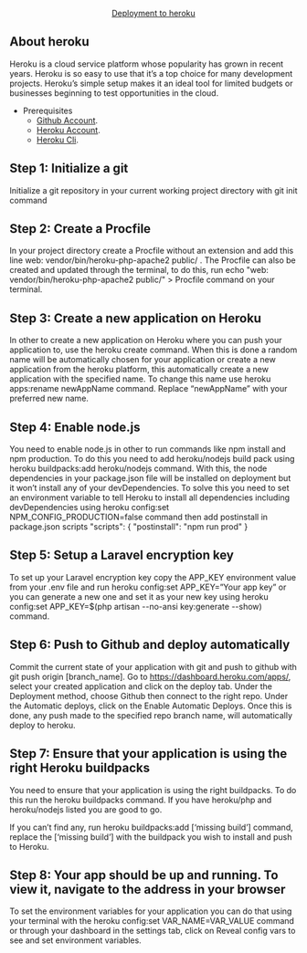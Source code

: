 <p align="center"><a href="https://heroku.com" target="_blank">Deployment to heroku</a></p>

## About heroku

Heroku is a cloud service platform whose popularity has grown in recent years. Heroku is so easy to use that it’s a top choice for many development projects.
Heroku’s simple setup makes it an ideal tool for limited budgets or businesses beginning to test opportunities in the cloud.

- Prerequisites
    - [Github Account](https://github.com/).
    - [Heroku Account](https://heroku.com/).
    - [Heroku Cli](https://devcenter.heroku.com/articles/heroku-cli).

## Step 1: Initialize a git
Initialize a git repository in your current working project directory with git init command

## Step 2: Create a Procfile
In your project directory create a Procfile without an extension and add this line web: vendor/bin/heroku-php-apache2 public/ . The Procfile can also be created and updated through the terminal, to do this, run echo "web: vendor/bin/heroku-php-apache2 public/" > Procfile command on your terminal.

## Step 3: Create a new application on Heroku
In other to create a new application on Heroku where you can push your application to, use the heroku create command.
When this is done a random name will be automatically chosen for your application or create a new application from the heroku platform, this automatically create a new application with the specified name. To change this name use heroku apps:rename newAppName command. Replace “newAppName” with your preferred new name.

## Step 4: Enable node.js
You need to enable node.js in other to run commands like npm install and npm production. To do this you need to add heroku/nodejs build pack using heroku buildpacks:add heroku/nodejs command. With this, the node dependencies in your package.json file will be installed on deployment but it won’t install any of your devDependencies. To solve this you need to set an environment variable to tell Heroku to install all dependencies including devDependencies using heroku config:set NPM_CONFIG_PRODUCTION=false command then add postinstall in package.json scripts
"scripts": {
"postinstall": "npm run prod"
}

## Step 5: Setup a Laravel encryption key
To set up your Laravel encryption key copy the APP_KEY environment value from your .env file and run heroku config:set APP_KEY=”Your app key” or you can generate a new one and set it as your new key using heroku config:set APP_KEY=$(php artisan --no-ansi key:generate --show) command.

## Step 6: Push to Github and deploy automatically
Commit the current state of your application with git and push to github with git push origin [branch_name].
Go to https://dashboard.heroku.com/apps/, select your created application and click on the deploy tab. Under the Deployment method, choose Github then connect to the right repo.
Under the Automatic deploys, click on the Enable Automatic Deploys.
Once this is done, any push made to the specified repo branch name, will automatically deploy to heroku.

## Step 7: Ensure that your application is using the right Heroku buildpacks
You need to ensure that your application is using the right buildpacks. To do this run the heroku buildpacks command. If you have heroku/php and heroku/nodejs listed you are good to go.

If you can’t find any, run heroku buildpacks:add [‘missing build’] command, replace the [‘missing build’] with the buildpack you wish to install and push to Heroku.

## Step 8: Your app should be up and running. To view it, navigate to the address in your browser

To set the environment variables for your application you can do that using your terminal with the heroku config:set VAR_NAME=VAR_VALUE command or through your dashboard in the settings tab, click on Reveal config vars to see and set environment variables.





